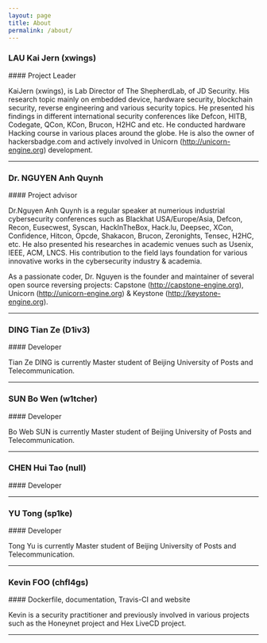 ```yaml
---
layout: page
title: About
permalink: /about/
---
```


<h3>LAU Kai Jern (xwings)</h3>
#### Project Leader

KaiJern (xwings), is Lab Director of The ShepherdLab, of JD Security. His research topic mainly on embedded device, hardware security, blockchain security, reverse engineering and various security topics. He presented his findings in different international security conferences like Defcon, HITB, Codegate, QCon, KCon, Brucon, H2HC and etc. He conducted hardware Hacking course in various places around the globe. He is also the owner of hackersbadge.com and actively involved in Unicorn (http://unicorn-engine.org) development.

---

<h3>Dr. NGUYEN Anh Quynh</h3>
#### Project advisor

Dr.Nguyen Anh Quynh is a regular speaker at numerious industrial cybersecurity conferences such as Blackhat USA/Europe/Asia, Defcon, Recon, Eusecwest, Syscan, HackInTheBox, Hack.lu, Deepsec, XCon, Confidence, Hitcon, Opcde, Shakacon, Brucon, Zeronights, Tensec, H2HC, etc. He also presented his researches in academic venues such as Usenix, IEEE, ACM, LNCS. His contribution to the field lays foundation for various innovative works in the cybersecurity industry & academia.

As a passionate coder, Dr. Nguyen is the founder and maintainer of several open source reversing projects: Capstone (http://capstone-engine.org), Unicorn (http://unicorn-engine.org) & Keystone (http://keystone-engine.org).

---

<h3>DING Tian Ze (D1iv3)</h3>
#### Developer

Tian Ze DING is currently Master student of Beijing University of Posts and Telecommunication.

---


<h3>SUN Bo Wen (w1tcher)</h3>
#### Developer

Bo Web SUN is currently Master student of Beijing University of Posts and Telecommunication.

---


<h3>CHEN Hui Tao (null)</h3>
#### Developer

---


<h3>YU Tong (sp1ke)</h3>
#### Developer

Tong Yu is currently Master student of Beijing University of Posts and Telecommunication.

---


<h3>Kevin FOO (chfl4gs)</h3>
#### Dockerfile, documentation, Travis-CI and website

Kevin is a security practitioner and previously involved in various projects such as the Honeynet project and Hex LiveCD project.

---
